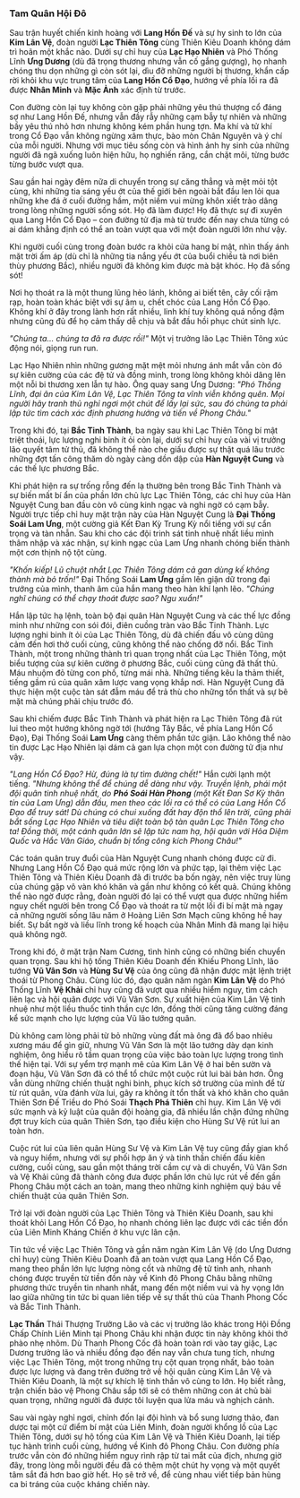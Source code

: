 ### Tam Quân Hội Đô

Sau trận huyết chiến kinh hoàng với **Lang Hồn Đế** và sự hy sinh to lớn của **Kim Lân Vệ**, đoàn người **Lạc Thiên Tông** cùng Thiên Kiêu Doanh không dám trì hoãn một khắc nào. Dưới sự chỉ huy của **Lạc Hạo Nhiên** và Phó Thống Lĩnh **Ưng Dương** (dù đã trọng thương nhưng vẫn cố gắng gượng), họ nhanh chóng thu dọn những gì còn sót lại, dìu đỡ những người bị thương, khẩn cấp rời khỏi khu vực trung tâm của **Lang Hồn Cổ Đạo**, hướng về phía lối ra đã được **Nhân Minh** và **Mặc Ảnh** xác định từ trước.

Con đường còn lại tuy không còn gặp phải những yêu thú thượng cổ đáng sợ như Lang Hồn Đế, nhưng vẫn đầy rẫy những cạm bẫy tự nhiên và những bầy yêu thú nhỏ hơn nhưng không kém phần hung tợn. Ma khí và tử khí trong Cổ Đạo vẫn không ngừng xâm thực, bào mòn Chân Nguyên và ý chí của mỗi người. Nhưng với mục tiêu sống còn và hình ảnh hy sinh của những người đã ngã xuống luôn hiện hữu, họ nghiến răng, cắn chặt môi, từng bước từng bước vượt qua.

Sau gần hai ngày đêm nữa di chuyển trong sự căng thẳng và mệt mỏi tột cùng, khi những tia sáng yếu ớt của thế giới bên ngoài bắt đầu len lỏi qua những khe đá ở cuối đường hầm, một niềm vui mừng khôn xiết trào dâng trong lòng những người sống sót. Họ đã làm được! Họ đã thực sự đi xuyên qua Lang Hồn Cổ Đạo – con đường tử địa mà từ trước đến nay chưa từng có ai dám khẳng định có thể an toàn vượt qua với một đoàn người lớn như vậy.

Khi người cuối cùng trong đoàn bước ra khỏi cửa hang bí mật, nhìn thấy ánh mặt trời ấm áp (dù chỉ là những tia nắng yếu ớt của buổi chiều tà nơi biên thùy phương Bắc), nhiều người đã không kìm được mà bật khóc. Họ đã sống sót!

Nơi họ thoát ra là một thung lũng hẻo lánh, không ai biết tên, cây cối rậm rạp, hoàn toàn khác biệt với sự âm u, chết chóc của Lang Hồn Cổ Đạo. Không khí ở đây trong lành hơn rất nhiều, linh khí tuy không quá nồng đậm nhưng cũng đủ để họ cảm thấy dễ chịu và bắt đầu hồi phục chút sinh lực.

_"Chúng ta... chúng ta đã ra được rồi!"_ Một vị trưởng lão Lạc Thiên Tông xúc động nói, giọng run run.

Lạc Hạo Nhiên nhìn những gương mặt mệt mỏi nhưng ánh mắt vẫn còn đó sự kiên cường của các đệ tử và đồng minh, trong lòng không khỏi dâng lên một nỗi bi thương xen lẫn tự hào. Ông quay sang Ưng Dương: _"Phó Thống Lĩnh, đại ân của Kim Lân Vệ, Lạc Thiên Tông ta vĩnh viễn không quên. Mọi người hãy tranh thủ nghỉ ngơi một chút để lấy lại sức, sau đó chúng ta phải lập tức tìm cách xác định phương hướng và tiến về Phong Châu."_

Trong khi đó, tại **Bắc Tinh Thành**, ba ngày sau khi Lạc Thiên Tông bí mật triệt thoái, lực lượng nghi binh ít ỏi còn lại, dưới sự chỉ huy của vài vị trưởng lão quyết tâm tử thủ, đã không thể nào che giấu được sự thật quá lâu trước những đợt tấn công thăm dò ngày càng dồn dập của **Hàn Nguyệt Cung** và các thế lực phương Bắc.

Khi phát hiện ra sự trống rỗng đến lạ thường bên trong Bắc Tinh Thành và sự biến mất bí ẩn của phần lớn chủ lực Lạc Thiên Tông, các chỉ huy của Hàn Nguyệt Cung ban đầu còn vô cùng kinh ngạc và nghi ngờ có cạm bẫy. Người trực tiếp chỉ huy mặt trận này của Hàn Nguyệt Cung là **Đại Thống Soái Lam Ưng**, một cường giả Kết Đan Kỳ Trung Kỳ nổi tiếng với sự cẩn trọng và tàn nhẫn. Sau khi cho các đội trinh sát tinh nhuệ nhất liều mình thâm nhập và xác nhận, sự kinh ngạc của Lam Ưng nhanh chóng biến thành một cơn thịnh nộ tột cùng.

_"Khốn kiếp! Lũ chuột nhắt Lạc Thiên Tông dám cả gan dùng kế không thành mà bỏ trốn!"_ Đại Thống Soái **Lam Ưng** gầm lên giận dữ trong đại trướng của mình, thanh âm của hắn mang theo hàn khí lạnh lẽo. _"Chúng nghĩ chúng có thể chạy thoát được sao? Ngu xuẩn!"_

Hắn lập tức hạ lệnh, toàn bộ đại quân Hàn Nguyệt Cung và các thế lực đồng minh như những con sói đói, điên cuồng tràn vào Bắc Tinh Thành. Lực lượng nghi binh ít ỏi của Lạc Thiên Tông, dù đã chiến đấu vô cùng dũng cảm đến hơi thở cuối cùng, cũng không thể nào chống đỡ nổi. Bắc Tinh Thành, một trong những thành trì quan trọng nhất của Lạc Thiên Tông, một biểu tượng của sự kiên cường ở phương Bắc, cuối cùng cũng đã thất thủ. Máu nhuộm đỏ từng con phố, từng mái nhà. Những tiếng kêu la thảm thiết, tiếng gầm rú của quân xâm lược vang vọng khắp nơi. Hàn Nguyệt Cung đã thực hiện một cuộc tàn sát đẫm máu để trả thù cho những tổn thất và sự bẽ mặt mà chúng phải chịu trước đó.

Sau khi chiếm được Bắc Tinh Thành và phát hiện ra Lạc Thiên Tông đã rút lui theo một hướng không ngờ tới (hướng Tây Bắc, về phía Lang Hồn Cổ Đạo), Đại Thống Soái **Lam Ưng** càng thêm phần tức giận. Lão không thể nào tin được Lạc Hạo Nhiên lại dám cả gan lựa chọn một con đường tử địa như vậy.

_"Lang Hồn Cổ Đạo? Hừ, đúng là tự tìm đường chết!"_ Hắn cười lạnh một tiếng. _"Nhưng không thể để chúng dễ dàng như vậy. Truyền lệnh, phái một đội quân tinh nhuệ nhất, do **Phó Soái Hàn Phong** (một Kết Đan Sơ Kỳ thân tín của Lam Ưng) dẫn đầu, men theo các lối ra có thể có của Lang Hồn Cổ Đạo để truy sát! Dù chúng có chui xuống đất hay độn thổ lên trời, cũng phải bắt sống Lạc Hạo Nhiên và tiêu diệt toàn bộ tàn quân Lạc Thiên Tông cho ta! Đồng thời, một cánh quân lớn sẽ lập tức nam hạ, hội quân với Hỏa Diệm Quốc và Hắc Vân Giáo, chuẩn bị tổng công kích Phong Châu!"_

Các toán quân truy đuổi của Hàn Nguyệt Cung nhanh chóng được cử đi. Nhưng Lang Hồn Cổ Đạo quá mức rộng lớn và phức tạp, lại thêm việc Lạc Thiên Tông và Thiên Kiêu Doanh đã đi trước ba bốn ngày, nên việc truy lùng của chúng gặp vô vàn khó khăn và gần như không có kết quả. Chúng không thể nào ngờ được rằng, đoàn người đó lại có thể vượt qua được những hiểm nguy chết người bên trong Cổ Đạo và thoát ra từ một lối đi bí mật mà ngay cả những người sống lâu năm ở Hoàng Liên Sơn Mạch cũng không hề hay biết. Sự bất ngờ và liều lĩnh trong kế hoạch của Nhân Minh đã mang lại hiệu quả không ngờ.

Trong khi đó, ở mặt trận Nam Cương, tình hình cũng có những biến chuyển quan trọng. Sau khi hộ tống Thiên Kiêu Doanh đến Khiếu Phong Lĩnh, lão tướng **Vũ Vân Sơn** và **Hùng Sư Vệ** của ông cũng đã nhận được mật lệnh triệt thoái từ Phong Châu. Cùng lúc đó, đạo quân năm ngàn **Kim Lân Vệ** do Phó Thống Lĩnh **Vệ Khải** chỉ huy cũng đã vượt qua nhiều hiểm nguy, tìm cách liên lạc và hội quân được với Vũ Vân Sơn. Sự xuất hiện của Kim Lân Vệ tinh nhuệ như một liều thuốc tinh thần cực lớn, đồng thời cũng tăng cường đáng kể sức mạnh cho lực lượng của Vũ lão tướng quân.

Dù không cam lòng phải từ bỏ những vùng đất mà ông đã đổ bao nhiêu xương máu để gìn giữ, nhưng Vũ Vân Sơn là một lão tướng dày dạn kinh nghiệm, ông hiểu rõ tầm quan trọng của việc bảo toàn lực lượng trong tình thế hiện tại. Với sự yểm trợ mạnh mẽ của Kim Lân Vệ ở hai bên sườn và đoạn hậu, Vũ Vân Sơn đã có thể tổ chức một cuộc rút lui bài bản hơn. Ông vẫn dùng những chiến thuật nghi binh, phục kích sở trường của mình để từ từ rút quân, vừa đánh vừa lui, gây ra không ít tổn thất và khó khăn cho quân Thiên Sơn Đế Triều do Phó Soái **Thạch Phá Thiên** chỉ huy. Kim Lân Vệ với sức mạnh và kỷ luật của quân đội hoàng gia, đã nhiều lần chặn đứng những đợt truy kích của quân Thiên Sơn, tạo điều kiện cho Hùng Sư Vệ rút lui an toàn hơn.

Cuộc rút lui của liên quân Hùng Sư Vệ và Kim Lân Vệ tuy cũng đầy gian khổ và nguy hiểm, nhưng với sự phối hợp ăn ý và tinh thần chiến đấu kiên cường, cuối cùng, sau gần một tháng trời cầm cự và di chuyển, Vũ Vân Sơn và Vệ Khải cũng đã thành công đưa được phần lớn chủ lực rút về đến gần Phong Châu một cách an toàn, mang theo những kinh nghiệm quý báu về chiến thuật của quân Thiên Sơn.

Trở lại với đoàn người của Lạc Thiên Tông và Thiên Kiêu Doanh, sau khi thoát khỏi Lang Hồn Cổ Đạo, họ nhanh chóng liên lạc được với các tiền đồn của Liên Minh Kháng Chiến ở khu vực lân cận.

Tin tức về việc Lạc Thiên Tông và gần năm ngàn Kim Lân Vệ (do Ưng Dương chỉ huy) cùng Thiên Kiêu Doanh đã an toàn vượt qua Lang Hồn Cổ Đạo, mang theo phần lớn lực lượng nòng cốt và những đệ tử tinh anh, nhanh chóng được truyền từ tiền đồn này về Kinh đô Phong Châu bằng những phương thức truyền tin nhanh nhất, mang đến một niềm vui và hy vọng lớn lao giữa những tin tức bi quan liên tiếp về sự thất thủ của Thanh Phong Cốc và Bắc Tinh Thành.


**Lạc Thần** Thái Thượng Trưởng Lão và các vị trưởng lão khác trong Hội Đồng Chấp Chính Liên Minh tại Phong Châu khi nhận được tin này không khỏi thở phào nhẹ nhõm. Dù Thanh Phong Cốc đã hoàn toàn rơi vào tay giặc, Lạc Dương trưởng lão và nhiều đồng đạo đến nay vẫn chưa tung tích, nhưng việc Lạc Thiên Tông, một trong những trụ cột quan trọng nhất, bảo toàn được lực lượng và đang trên đường trở về hội quân cùng Kim Lân Vệ và Thiên Kiêu Doanh, là một sự khích lệ tinh thần vô cùng to lớn. Họ biết rằng, trận chiến bảo vệ Phong Châu sắp tới sẽ có thêm những con át chủ bài quan trọng, những người đã được tôi luyện qua lửa máu và nghịch cảnh.

Sau vài ngày nghỉ ngơi, chỉnh đốn lại đội hình và bổ sung lương thảo, đan dược tại một cứ điểm bí mật của Liên Minh, đoàn người khổng lồ của Lạc Thiên Tông, dưới sự hộ tống của Kim Lân Vệ và Thiên Kiêu Doanh, lại tiếp tục hành trình cuối cùng, hướng về Kinh đô Phong Châu. Con đường phía trước vẫn còn đó những hiểm nguy rình rập từ tai mắt của địch, nhưng giờ đây, trong lòng mỗi người đều đã có thêm một chút hy vọng và một quyết tâm sắt đá hơn bao giờ hết. Họ sẽ trở về, để cùng nhau viết tiếp bản hùng ca bi tráng của cuộc kháng chiến này.

